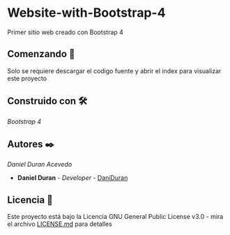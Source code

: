 # Website-with-Bootstrap-4

Primer sitio web creado con Bootstrap 4

## Comenzando 🚀

Solo se requiere descargar el codigo fuente y abrir el index para visualizar este proyecto


## Construido con 🛠️

_Bootstrap 4_


## Autores ✒️

_Daniel Duran Acevedo_

* **Daniel Duran** - *Developer* - [DaniDuran](https://github.com/DaniDuran)


## Licencia 📄

Este proyecto está bajo la Licencia GNU General Public License v3.0 - mira el archivo [LICENSE.md](LICENSE.md) para detalles
